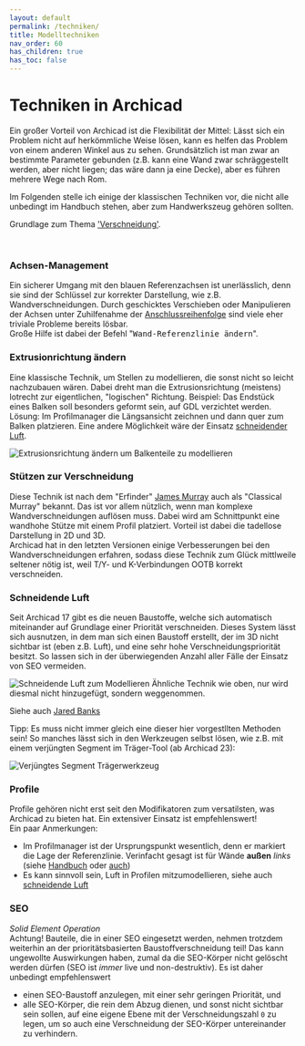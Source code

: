 ```yaml
---
layout: default
permalink: /techniken/
title: Modelltechniken
nav_order: 60
has_children: true
has_toc: false
---
```

# Techniken in Archicad

Ein großer Vorteil von Archicad ist die Flexibilität der Mittel: Lässt sich ein Problem nicht auf herkömmliche Weise lösen, kann es helfen das Problem von einem anderen Winkel aus zu sehen. Grundsätzlich ist man zwar an bestimmte Parameter gebunden (z.B. kann eine Wand zwar schräggestellt werden, aber nicht liegen; das wäre dann ja eine Decke), aber es führen mehrere Wege nach Rom.

Im Folgenden stelle ich einige der klassischen Techniken vor, die nicht alle unbedingt im Handbuch stehen, aber zum Handwerkszeug gehören sollten.

Grundlage zum Thema ['Verschneidung'](https://helpcenter.graphisoft.de/handbuecher/handbucher-zu-archicad-23/hilfe-zu-archicad-23/elemente-des-virtuellen-geb-udes/konstruktions-elemente/element-verschneidungen/spezifische-elementverschneidungen-und-verbindungen/).

<br>

### Achsen-Management
Ein sicherer Umgang mit den blauen Referenzachsen ist unerlässlich, denn sie sind der Schlüssel zur korrekter Darstellung, wie z.B. Wandverschneidungen. Durch geschicktes Verschieben oder Manipulieren der Achsen unter Zuhilfenahme der [Anschlussreihenfolge](/tools/wand/#anschlussreihenfolge) sind viele eher triviale Probleme bereits lösbar.  
Große Hilfe ist dabei der Befehl "<samp>Wand-Referenzlinie ändern</samp>".  


### Extrusionrichtung ändern
Eine klassische Technik, um Stellen zu modellieren, die sonst nicht so leicht nachzubauen wären. Dabei dreht man die Extrusionsrichtung (meistens) lotrecht zur eigentlichen, "logischen" Richtung.
Beispiel: Das Endstück eines Balken soll besonders geformt sein, auf GDL verzichtet werden. Lösung: Im Profilmanager die Längsansicht zeichnen und dann quer zum Balken platzieren. Eine andere Möglichkeit wäre der Einsatz [schneidender Luft](#schneidende-luft).

![Extrusionsrichtung ändern um Balkenteile zu modellieren](../img/techniken-extrusionsrichtung-ändern.png)

### Stützen zur Verschneidung
Diese Technik ist nach dem "Erfinder" [James Murray](https://www.onland.info/archives/2010/07/fixing_wall_corners_with_columns.php) auch als "Classical Murray" bekannt. Das ist vor allem nützlich, wenn man komplexe Wandverschneidungen auflösen muss. Dabei wird am Schnittpunkt eine wandhohe Stütze mit einem Profil platziert. Vorteil ist dabei die tadellose Darstellung in 2D und 3D.  
Archicad hat in den letzten Versionen einige Verbesserungen bei den Wandverschneidungen erfahren, sodass diese Technik zum Glück mittlweile seltener nötig ist, weil T/Y- und K-Verbindungen OOTB korrekt verschneiden.

### Schneidende Luft
Seit Archicad 17 gibt es die neuen Baustoffe, welche sich automatisch miteinander auf Grundlage einer Priorität verschneiden.
Dieses System lässt sich ausnutzen, in dem man sich einen Baustoff erstellt, der im 3D nicht sichtbar ist (eben z.B. Luft), und eine sehr hohe Verschneidungspriorität besitzt. 
So lassen sich in der überwiegenden Anzahl aller Fälle der Einsatz von SEO vermeiden.

![Schneidende Luft zum Modellieren](../img/techniken-schneidende-luft.png)
    Ähnliche Technik wie oben, nur wird diesmal nicht hinzugefügt, sondern weggenommen.

Siehe auch [Jared Banks](http://www.shoegnome.com/2015/12/17/control-joints-strong-air-archicad/)

Tipp: Es muss nicht immer gleich eine dieser hier vorgestllten Methoden sein! So manches lässt sich in den Werkzeugen selbst lösen, wie z.B. mit einem verjüngten Segment im Träger-Tool (ab Archicad 23):

![Verjüngtes Segment Trägerwerkzeug](../img/techniken-tools-eigen.png)

### Profile
Profile gehören nicht erst seit den Modifikatoren zum versatilsten, was Archicad zu bieten hat. Ein extensiver Einsatz ist empfehlenswert!  
Ein paar Anmerkungen:
- Im Profilmanager ist der Ursprungspunkt wesentlich, denn er markiert die Lage der Referenzlinie. Verinfacht gesagt ist für Wände **außen** _links_ (siehe [Handbuch](https://helpcenter.graphisoft.de/handbuecher/handbucher-zu-archicad-22/hilfe-zu-archicad-22/elemente-des-virtuellen-geb-udes/konstruktions-elemente/komplexe-profile/profilursprung-im-profil-manager/) oder [auch](https://www.youtube.com/watch?v=Rowz4fWECo4))  
- Es kann sinnvoll sein, Luft in Profilen mitzumodellieren, siehe auch [schneidende Luft](#Schneidende-Luft)


### SEO
_Solid Element Operation_  
Achtung! Bauteile, die in einer SEO eingesetzt werden, nehmen trotzdem weiterhin an der prioritätsbasierten Baustoffverschneidung teil! Das kann ungewollte Auswirkungen haben, zumal da die SEO-Körper nicht gelöscht werden dürfen (SEO ist _immer_ live und non-destruktiv). Es ist daher unbedingt empfehlenswert
- einen SEO-Baustoff anzulegen, mit einer sehr geringen Priorität, und
- alle SEO-Körper, die rein dem Abzug dienen, und sonst nicht sichtbar sein sollen, auf eine eigene Ebene mit der Verschneidungszahl `0` zu legen, um so auch eine Verschneidung der SEO-Körper untereinander zu verhindern.
